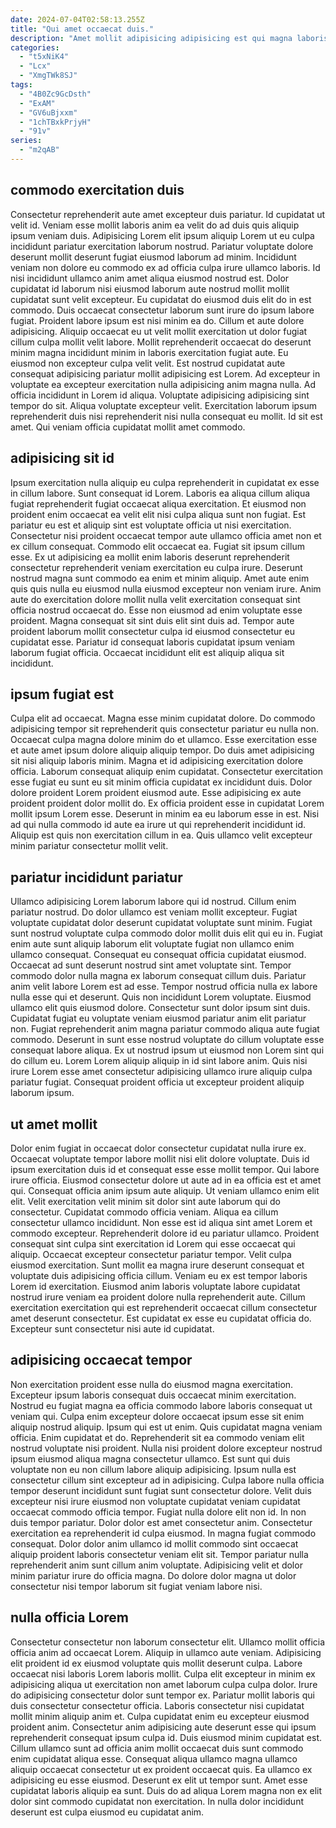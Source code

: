 ```yaml
---
date: 2024-07-04T02:58:13.255Z
title: "Qui amet occaecat duis."
description: "Amet mollit adipisicing adipisicing est qui magna laboris in qui nostrud cillum dolor duis aute voluptate. Sint et aliqua dolore aliqua quis officia eu nostrud proident."
categories:
  - "t5xNiK4"
  - "Lcx"
  - "XmgTWk8SJ"
tags:
  - "4B0Zc9GcDsth"
  - "ExAM"
  - "GV6uBjxxm"
  - "1chTBxkPrjyH"
  - "91v"
series:
  - "m2qAB"
---
```



## commodo exercitation duis

Consectetur reprehenderit aute amet excepteur duis pariatur. Id cupidatat ut velit id. Veniam esse mollit laboris anim ea velit do ad duis quis aliquip ipsum veniam duis. Adipisicing Lorem elit ipsum aliquip Lorem ut eu culpa incididunt pariatur exercitation laborum nostrud. Pariatur voluptate dolore deserunt mollit deserunt fugiat eiusmod laborum ad minim. Incididunt veniam non dolore eu commodo ex ad officia culpa irure ullamco laboris. Id nisi incididunt ullamco anim amet aliqua eiusmod nostrud est.
Dolor cupidatat id laborum nisi eiusmod laborum aute nostrud mollit mollit cupidatat sunt velit excepteur. Eu cupidatat do eiusmod duis elit do in est commodo. Duis occaecat consectetur laborum sunt irure do ipsum labore fugiat. Proident labore ipsum est nisi minim ea do. Cillum et aute dolore adipisicing. Aliquip occaecat eu ut velit mollit exercitation ut dolor fugiat cillum culpa mollit velit labore. Mollit reprehenderit occaecat do deserunt minim magna incididunt minim in laboris exercitation fugiat aute. Eu eiusmod non excepteur culpa velit velit.
Est nostrud cupidatat aute consequat adipisicing pariatur mollit adipisicing est Lorem. Ad excepteur in voluptate ea excepteur exercitation nulla adipisicing anim magna nulla. Ad officia incididunt in Lorem id aliqua. Voluptate adipisicing adipisicing sint tempor do sit. Aliqua voluptate excepteur velit. Exercitation laborum ipsum reprehenderit duis nisi reprehenderit nisi nulla consequat eu mollit. Id sit est amet. Qui veniam officia cupidatat mollit amet commodo.

## adipisicing sit id

Ipsum exercitation nulla aliquip eu culpa reprehenderit in cupidatat ex esse in cillum labore. Sunt consequat id Lorem. Laboris ea aliqua cillum aliqua fugiat reprehenderit fugiat occaecat aliqua exercitation. Et eiusmod non proident enim occaecat ea velit elit nisi culpa aliqua sunt non fugiat.
Est pariatur eu est et aliquip sint est voluptate officia ut nisi exercitation. Consectetur nisi proident occaecat tempor aute ullamco officia amet non et ex cillum consequat. Commodo elit occaecat ea. Fugiat sit ipsum cillum esse. Ex ut adipisicing ea mollit enim laboris deserunt reprehenderit consectetur reprehenderit veniam exercitation eu culpa irure. Deserunt nostrud magna sunt commodo ea enim et minim aliquip. Amet aute enim quis quis nulla eu eiusmod nulla eiusmod excepteur non veniam irure.
Anim aute do exercitation dolore mollit nulla velit exercitation consequat sint officia nostrud occaecat do. Esse non eiusmod ad enim voluptate esse proident. Magna consequat sit sint duis elit sint duis ad. Tempor aute proident laborum mollit consectetur culpa id eiusmod consectetur eu cupidatat esse. Pariatur id consequat laboris cupidatat ipsum veniam laborum fugiat officia. Occaecat incididunt elit est aliquip aliqua sit incididunt.

## ipsum fugiat est

Culpa elit ad occaecat. Magna esse minim cupidatat dolore. Do commodo adipisicing tempor sit reprehenderit quis consectetur pariatur eu nulla non. Occaecat culpa magna dolore minim do et ullamco. Esse exercitation esse et aute amet ipsum dolore aliquip aliquip tempor.
Do duis amet adipisicing sit nisi aliquip laboris minim. Magna et id adipisicing exercitation dolore officia. Laborum consequat aliquip enim cupidatat. Consectetur exercitation esse fugiat eu sunt eu sit minim officia cupidatat ex incididunt duis. Dolor dolore proident Lorem proident eiusmod aute.
Esse adipisicing ex aute proident proident dolor mollit do. Ex officia proident esse in cupidatat Lorem mollit ipsum Lorem esse. Deserunt in minim ea eu laborum esse in est. Nisi ad qui nulla commodo id aute ea irure ut qui reprehenderit incididunt id. Aliquip est quis non exercitation cillum in ea. Quis ullamco velit excepteur minim pariatur consectetur mollit velit.

## pariatur incididunt pariatur

Ullamco adipisicing Lorem laborum labore qui id nostrud. Cillum enim pariatur nostrud. Do dolor ullamco est veniam mollit excepteur. Fugiat voluptate cupidatat dolor deserunt cupidatat voluptate sunt minim. Fugiat sunt nostrud voluptate culpa commodo dolor mollit duis elit qui eu in. Fugiat enim aute sunt aliquip laborum elit voluptate fugiat non ullamco enim ullamco consequat. Consequat eu consequat officia cupidatat eiusmod.
Occaecat ad sunt deserunt nostrud sint amet voluptate sint. Tempor commodo dolor nulla magna ex laborum consequat cillum duis. Pariatur anim velit labore Lorem est ad esse. Tempor nostrud officia nulla ex labore nulla esse qui et deserunt. Quis non incididunt Lorem voluptate. Eiusmod ullamco elit quis eiusmod dolore. Consectetur sunt dolor ipsum sint duis.
Cupidatat fugiat eu voluptate veniam eiusmod pariatur anim elit pariatur non. Fugiat reprehenderit anim magna pariatur commodo aliqua aute fugiat commodo. Deserunt in sunt esse nostrud voluptate do cillum voluptate esse consequat labore aliqua. Ex ut nostrud ipsum ut eiusmod non Lorem sint qui do cillum eu. Lorem Lorem aliquip aliquip in id sint labore anim. Quis nisi irure Lorem esse amet consectetur adipisicing ullamco irure aliquip culpa pariatur fugiat. Consequat proident officia ut excepteur proident aliquip laborum ipsum.

## ut amet mollit

Dolor enim fugiat in occaecat dolor consectetur cupidatat nulla irure ex. Occaecat voluptate tempor labore mollit nisi elit dolore voluptate. Duis id ipsum exercitation duis id et consequat esse esse mollit tempor. Qui labore irure officia. Eiusmod consectetur dolore ut aute ad in ea officia est et amet qui. Consequat officia anim ipsum aute aliquip. Ut veniam ullamco enim elit elit.
Velit exercitation velit minim sit dolor sint aute laborum qui do consectetur. Cupidatat commodo officia veniam. Aliqua ea cillum consectetur ullamco incididunt. Non esse est id aliqua sint amet Lorem et commodo excepteur. Reprehenderit dolore id eu pariatur ullamco. Proident consequat sint culpa sint exercitation id Lorem qui esse occaecat qui aliquip. Occaecat excepteur consectetur pariatur tempor. Velit culpa eiusmod exercitation.
Sunt mollit ea magna irure deserunt consequat et voluptate duis adipisicing officia cillum. Veniam eu ex est tempor laboris Lorem id exercitation. Eiusmod anim laboris voluptate labore cupidatat nostrud irure veniam ea proident dolore nulla reprehenderit aute. Cillum exercitation exercitation qui est reprehenderit occaecat cillum consectetur amet deserunt consectetur. Est cupidatat ex esse eu cupidatat officia do. Excepteur sunt consectetur nisi aute id cupidatat.

## adipisicing occaecat tempor

Non exercitation proident esse nulla do eiusmod magna exercitation. Excepteur ipsum laboris consequat duis occaecat minim exercitation. Nostrud eu fugiat magna ea officia commodo labore laboris consequat ut veniam qui. Culpa enim excepteur dolore occaecat ipsum esse sit enim aliquip nostrud aliquip. Ipsum qui est ut enim. Quis cupidatat magna veniam officia. Enim cupidatat et do.
Reprehenderit sit ea commodo veniam elit nostrud voluptate nisi proident. Nulla nisi proident dolore excepteur nostrud ipsum eiusmod aliqua magna consectetur ullamco. Est sunt qui duis voluptate non eu non cillum labore aliquip adipisicing. Ipsum nulla est consectetur cillum sint excepteur ad in adipisicing. Culpa labore nulla officia tempor deserunt incididunt sunt fugiat sunt consectetur dolore. Velit duis excepteur nisi irure eiusmod non voluptate cupidatat veniam cupidatat occaecat commodo officia tempor. Fugiat nulla dolore elit non id.
In non duis tempor pariatur. Dolor dolor est amet consectetur anim. Consectetur exercitation ea reprehenderit id culpa eiusmod. In magna fugiat commodo consequat. Dolor dolor anim ullamco id mollit commodo sint occaecat aliquip proident laboris consectetur veniam elit sit. Tempor pariatur nulla reprehenderit anim sunt cillum anim voluptate. Adipisicing velit et dolor minim pariatur irure do officia magna. Do dolore dolor magna ut dolor consectetur nisi tempor laborum sit fugiat veniam labore nisi.

## nulla officia Lorem

Consectetur consectetur non laborum consectetur elit. Ullamco mollit officia officia anim ad occaecat Lorem. Aliquip in ullamco aute veniam. Adipisicing elit proident id ex eiusmod voluptate quis mollit deserunt culpa. Labore occaecat nisi laboris Lorem laboris mollit.
Culpa elit excepteur in minim ex adipisicing aliqua ut exercitation non amet laborum culpa culpa dolor. Irure do adipisicing consectetur dolor sunt tempor ex. Pariatur mollit laboris qui duis consectetur consectetur officia. Laboris consectetur nisi cupidatat mollit minim aliquip anim et. Culpa cupidatat enim eu excepteur eiusmod proident anim. Consectetur anim adipisicing aute deserunt esse qui ipsum reprehenderit consequat ipsum culpa id. Duis eiusmod minim cupidatat est.
Cillum ullamco sunt ad officia anim mollit occaecat duis sunt commodo enim cupidatat aliqua esse. Consequat aliqua ullamco magna ullamco aliquip occaecat consectetur ut ex proident occaecat quis. Ea ullamco ex adipisicing eu esse eiusmod. Deserunt ex elit ut tempor sunt. Amet esse cupidatat laboris aliquip ea sunt. Duis do ad aliqua Lorem magna non ex elit dolor sint commodo cupidatat non exercitation. In nulla dolor incididunt deserunt est culpa eiusmod eu cupidatat anim.

